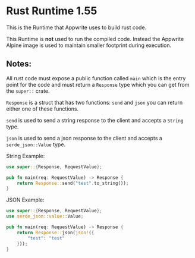 # Rust Runtime 1.55

This is the Runtime that Appwrite uses to build rust code.

This Runtime is **not** used to run the compiled code. Instead the Appwrite Alpine image is used to maintain smaller footprint during execution.

## Notes:
All rust code must expose a public function called `main` which is the entry point for the code and must return a `Response` type which you can get from the `super::` crate.

`Response` is a struct that has two functions:
`send` and `json` you can return either one of these functions.

`send` is used to send a string response to the client and accepts a `String` type.

`json` is used to send a json response to the client and accepts a `serde_json::Value` type.

String Example:
```rust
use super::{Response, RequestValue};

pub fn main(req: RequestValue) -> Response {
    return Response::send("test".to_string());
}
```

JSON Example:
```rust
use super::{Response, RequestValue};
use serde_json::value::Value;

pub fn main(req: RequestValue) -> Response {
    return Response::json(json!({
        "test": "test"
    }));
}
```